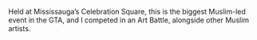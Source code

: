 Held at Mississauga’s Celebration Square, this is the biggest Muslim-led event in the GTA, and I competed in an Art Battle, alongside other Muslim artists. 
